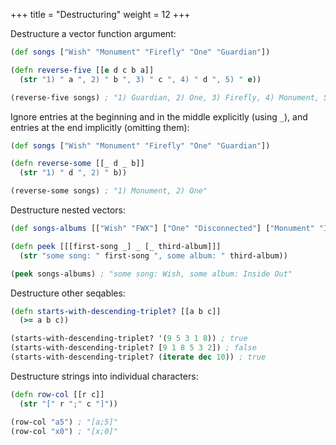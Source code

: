+++
title = "Destructuring"
weight = 12
+++

Destructure a vector function argument:

```clojure
(def songs ["Wish" "Monument" "Firefly" "One" "Guardian"])

(defn reverse-five [[e d c b a]]
  (str "1) " a ", 2) " b ", 3) " c ", 4) " d ", 5) " e))

(reverse-five songs) ; "1) Guardian, 2) One, 3) Firefly, 4) Monument, 5) Wish"
```

Ignore entries at the beginning and in the middle explicitly (using
`_`), and entries at the end implicitly (omitting them):

```clojure
(def songs ["Wish" "Monument" "Firefly" "One" "Guardian"])

(defn reverse-some [[_ d _ b]]
  (str "1) " d ", 2) " b))

(reverse-some songs) ; "1) Monument, 2) One"
```

Destructure nested vectors:

```clojure
(def songs-albums [["Wish" "FWX"] ["One" "Disconnected"] ["Monument" "Inside Out"]])

(defn peek [[[first-song _] _ [_ third-album]]]
  (str "some song: " first-song ", some album: " third-album))

(peek songs-albums) ; "some song: Wish, some album: Inside Out"
```

Destructure other seqables:

```clojure
(defn starts-with-descending-triplet? [[a b c]]
  (>= a b c))

(starts-with-descending-triplet? '(9 5 3 1 8)) ; true
(starts-with-descending-triplet? [9 1 8 5 3 2]) ; false
(starts-with-descending-triplet? (iterate dec 10)) ; true
```

Destructure strings into individual characters:

```clojure
(defn row-col [[r c]]
  (str "[" r ";" c "]"))

(row-col "a5") ; "[a;5]"
(row-col "x0") ; "[x;0]"
```
